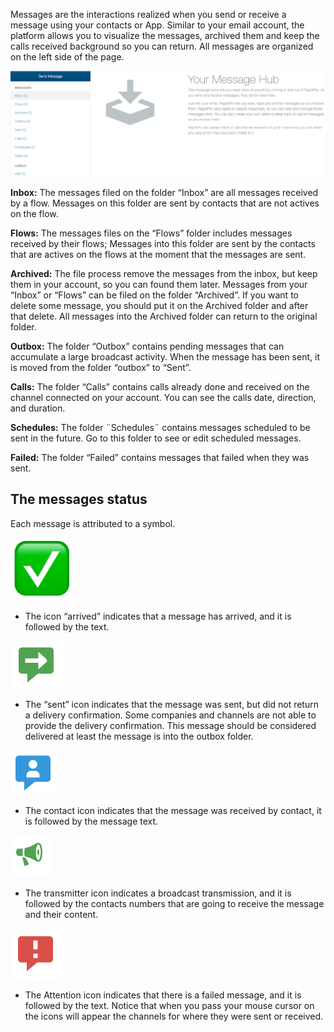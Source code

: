 Messages are the interactions realized when you send or receive a message using your contacts or App. Similar to your email account, the platform allows you to visualize the messages, archived them and keep the calls received background so you can return. All messages are organized on the left side of the page.

![](/img/messages/msg1.png)

**Inbox:** The messages filed on the folder “Inbox”  are all messages received by a flow. Messages on this folder are sent by contacts that are not actives on the flow.

**Flows:** The messages files on the “Flows” folder includes messages received by their flows; Messages into this folder are sent by the contacts that are actives on the flows at the moment that the messages are sent.

**Archived:** The file process remove the messages from the inbox, but keep them in your account, so you can found them later. Messages from your “Inbox” or  “Flows” can be filed on the folder “Archived”. If you want to delete some message, you should put it on the Archived folder and after that delete. All messages into the Archived folder can return to the original folder.

**Outbox:** The folder “Outbox” contains pending messages that can accumulate a large broadcast activity. When the message has been sent, it is moved from the folder “outbox” to “Sent”.

**Calls:** The folder “Calls” contains calls already done and received on the channel connected on your account. You can see the calls date, direction, and duration.

**Schedules:** The folder ¨Schedules¨ contains messages scheduled to be sent in the future. Go to this folder to see or edit scheduled messages.

**Failed:** The folder “Failed” contains messages that failed when they was sent.

## The messages status ##

Each message is attributed to a symbol.

![](/img/messages/msg2.png)

- The icon “arrived” indicates that a message has arrived, and it is followed by the text.

![](/img/messages/msg3.png)

- The “sent” icon indicates that the message was sent, but did not return a delivery confirmation. Some companies and channels are not able to provide the delivery confirmation. This message should be considered delivered at least the message is into the outbox folder.

![](/img/messages/msg4.png)

- The contact icon indicates that the message was received by contact, it is followed by the message text.

![](/img/messages/msg5.png)

- The transmitter icon indicates a broadcast transmission, and it is followed by the contacts numbers that are going to receive the message and their content.

![](/img/messages/msg6.png)

- The Attention icon indicates that there is a failed message, and it is followed by the text. Notice that when you pass your mouse cursor on the icons will appear the channels for where they were sent or received.

